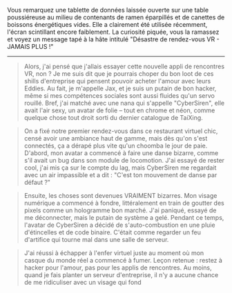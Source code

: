 Vous remarquez une tablette de données laissée ouverte sur une table poussiéreuse au milieu de contenants de ramen éparpillés et de canettes de boissons énergétiques vides. Elle a clairement été utilisée récemment, l'écran scintillant encore faiblement. La curiosité piquée, vous la ramassez et voyez un message tapé à la hâte intitulé "Désastre de rendez-vous VR - JAMAIS PLUS !"

---

> Alors, j'ai pensé que j'allais essayer cette nouvelle appli de rencontres VR, non ? Je me suis dit que je pourrais choper du bon loot de ces shills d'entreprise qui pensent pouvoir acheter l'amour avec leurs Eddies. Au fait, je m'appelle Jax, et je suis un putain de bon hacker, même si mes compétences sociales sont aussi fluides qu'un servo rouillé. Bref, j'ai matché avec une nana qui s'appelle "CyberSiren", elle avait l'air sexy, un avatar de folie – tout en chrome et néon, comme quelque chose tout droit sorti du dernier catalogue de TaiXing.

> On a fixé notre premier rendez-vous dans ce restaurant virtuel chic, censé avoir une ambiance haut de gamme, mais dès qu'on s'est connectés, ça a dérapé plus vite qu'un choomba le jour de paie. D'abord, mon avatar a commencé à faire une danse bizarre, comme s'il avait un bug dans son module de locomotion. J'ai essayé de rester cool, j'ai mis ça sur le compte du lag, mais CyberSiren me regardait avec un air impassible et a dit : "C'est ton mouvement de danse par défaut ?"

> Ensuite, les choses sont devenues VRAIMENT bizarres. Mon visage numérique a commencé à fondre, littéralement en train de goutter des pixels comme un hologramme bon marché. J'ai paniqué, essayé de me déconnecter, mais le putain de système a gelé. Pendant ce temps, l'avatar de CyberSiren a décidé de s'auto-combustion en une pluie d'étincelles et de code binaire. C'était comme regarder un feu d'artifice qui tourne mal dans une salle de serveur.

> J'ai réussi à échapper à l'enfer virtuel juste au moment où mon casque du monde réel a commencé à fumer. Leçon retenue : restez à hacker pour l'amour, pas pour les applis de rencontres. Au moins, quand je fais planter un serveur d'entreprise, il n'y a aucune chance de me ridiculiser avec un visage qui fond
